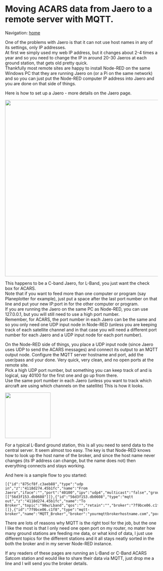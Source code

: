# Moving ACARS data from Jaero to a remote server with MQTT.   
   
Navigation: [home](README.md)  

One of the problems with Jaero is that it can not use host names in any of its settings, only IP addresses.  
At first we simply used my web IP address, but it changes about 2-4 times a year and so you need to change the IP in around 20-30 Jaeros at each ground station, that gets old pretty quick.   
Thankfully most remote sites are happy to install Node-RED on the same Windows PC that they are running Jaero on (or a Pi on the same network) and so you can just put the Node-RED computer IP address into Jaero and you are done on that side of things.  
   
Here is how to set up a Jaero - more details on the Jaero page.   

<img src="https://raw.githubusercontent.com/thebaldgeek/thebaldgeek.github.io/main/img/jaeroconfig.png" height="580"> 

This happens to be a C-band Jaero, for L-Band, you just want the check box for ACARS.  
Note that if you want to feed more than one computer or program (say Planeplotter for example), just put a space after the last port number on that line and put your new IP:port in for the other computer or program.   
If you are running the Jaero on the same PC as Node-RED, you can use 127.0.0.1, but you will still need to use a high port number.  
Remember, for ACARS, the port number in each Jaero can be the same and so you only need one UDP input node in Node-RED (unless you are keeping track of each satellite channel and in that case you will need a different port number for each Jaero and a UDP input node for each port number).
   
On the Node-RED side of things, you place a UDP input node (since Jaero uses UDP to send the ACARS messages) and connect its output to an MQTT output node. Configure the MQTT server hostname and port, add the user/pass and your done. Very quick, very clean, and no open ports at the remote site.  
Pick a high UDP port number, but something you can keep track of and is logical, say 40100 for the first one and go up from there.   
Use the same port number in each Jaero (unless you want to track which aircraft are using which channels on the satellite)
This is how it looks.   

<img src="https://raw.githubusercontent.com/thebaldgeek/thebaldgeek.github.io/main/img/udptomqtt.png" height="150"> 

For a typical L-Band ground station, this is all you need to send data to the central server. It seem almost too easy. The key is that Node-RED knows how to look up the host name of the broker, and since the host name never changes (its IP address can change, but the name does not) then everything connects and stays working.  

And here is a sample flow to you started:   
   
    [{"id":"875cf8f.c3aeb88","type":"udp in","z":"4118d274.45b1fc","name":"From Jaero","iface":"","port":"40100","ipv":"udp4","multicast":"false","group":"","datatype":"utf8","x":940,"y":960,"wires":[["56d3f153.db0608"]]},{"id":"56d3f153.db0608","type":"mqtt out","z":"4118d274.45b1fc","name":"To Broker","topic":"98w/Lband","qos":"","retain":"","broker":"7f9bce06.c1f8","x":1160,"y":960,"wires":[]},{"id":"7f9bce06.c1f8","type":"mqtt-broker","name":"MQTT_Broker","broker":"yourmqttbrokerhostname.com","port":"1883","clientid":"","usetls":false,"compatmode":false,"keepalive":"60","cleansession":true,"birthTopic":"","birthQos":"0","birthPayload":"","closeTopic":"","closeQos":"0","closePayload":"","willTopic":"","willQos":"0","willPayload":""}]

There are lots of reasons why MQTT is the right tool for the job, but the one I like the most is that I only need one open port on my router, no mater how many ground stations are feeding me data, or what kind of data, I just use different topics for the different stations and it all stays neatly sorted in the both the broker and in my server Node-RED instance.

If any readers of these pages are running an L-Band or C-Band ACARS Satcom station and would like to share their data via MQTT, just drop me a line and I will send you the broker details.
